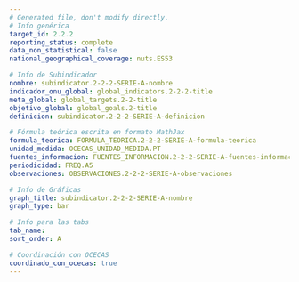 ```yaml
---
# Generated file, don't modify directly.
# Info genérica
target_id: 2.2.2
reporting_status: complete
data_non_statistical: false
national_geographical_coverage: nuts.ES53

# Info de Subindicador
nombre: subindicator.2-2-2-SERIE-A-nombre
indicador_onu_global: global_indicators.2-2-2-title
meta_global: global_targets.2-2-title
objetivo_global: global_goals.2-title
definicion: subindicator.2-2-2-SERIE-A-definicion

# Fórmula teórica escrita en formato MathJax
formula_teorica: FORMULA_TEORICA.2-2-2-SERIE-A-formula-teorica
unidad_medida: OCECAS_UNIDAD_MEDIDA.PT
fuentes_informacion: FUENTES_INFORMACION.2-2-2-SERIE-A-fuentes-informacion
periodicidad: FREQ.A5
observaciones: OBSERVACIONES.2-2-2-SERIE-A-observaciones

# Info de Gráficas
graph_title: subindicator.2-2-2-SERIE-A-nombre
graph_type: bar

# Info para las tabs
tab_name: 
sort_order: A

# Coordinación con OCECAS
coordinado_con_ocecas: true
---
```

